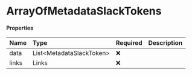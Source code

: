 # ArrayOfMetadataSlackTokens

**Properties**

| Name  | Type                       | Required | Description |
| :---- | :------------------------- | :------- | :---------- |
| data  | List\<MetadataSlackToken\> | ❌       |             |
| links | Links                      | ❌       |             |
